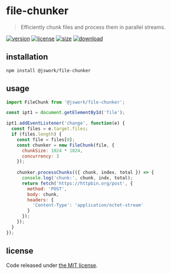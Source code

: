 # file-chunker
> Efficiently chunk files and process them in parallel streams.

[![version][version-image]][version-url]
[![license][license-image]][license-url]
[![size][size-image]][size-url]
[![download][download-image]][download-url]

## installation
```shell
npm install @jswork/file-chunker
```

## usage
```js
import FileChunk from '@jswork/file-chunker';

const ipt1 = document.getElementById('file');

ipt1.addEventListener('change', function(e) {
  const files = e.target.files;
  if (files.length) {
    const file = files[0];
    const chunker = new FileChunk(file, {
      chunkSize: 1024 * 1024,
      concurrency: 3
    });
    
    chunker.processChunks(({ chunk, index, total }) => {
      console.log('chunk:', chunk, indx, total);
      return fetch('https://httpbin.org/post', {
        method: 'POST',
        body: chunk,
        headers: {
          'Content-Type': 'application/octet-stream'
        }
      });
    });
  }
});
```

## license
Code released under [the MIT license](https://github.com/afeiship/file-chunker/blob/master/LICENSE.txt).

[version-image]: https://img.shields.io/npm/v/@jswork/file-chunker
[version-url]: https://npmjs.org/package/@jswork/file-chunker

[license-image]: https://img.shields.io/npm/l/@jswork/file-chunker
[license-url]: https://github.com/afeiship/file-chunker/blob/master/LICENSE.txt

[size-image]: https://img.shields.io/bundlephobia/minzip/@jswork/file-chunker
[size-url]: https://github.com/afeiship/file-chunker/blob/master/dist/file-chunker.min.js

[download-image]: https://img.shields.io/npm/dm/@jswork/file-chunker
[download-url]: https://www.npmjs.com/package/@jswork/file-chunker
